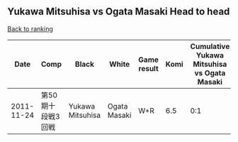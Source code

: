 ## Yukawa Mitsuhisa vs Ogata Masaki Head to head

[Back to ranking](../../index.md)




| **Date** | **Comp** | **Black** | **White** | **Game result** | **Komi** | **Cumulative Yukawa Mitsuhisa vs Ogata Masaki** | **Yukawa Mitsuhisa streak** | **Ogata Masaki streak** | 
| --- | --- | --- | --- | --- | --- | --- | --- | --- |
| 2011-11-24 | 第50期十段戦3回戦 | Yukawa Mitsuhisa | Ogata Masaki | W+R | 6.5 | 0:1 | 0 | 1 |




